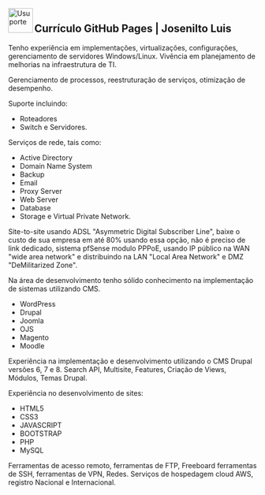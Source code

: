 <img  title="Usuporte" align="left" width="50" height="50" src="https://user-images.githubusercontent.com/16817969/63829118-f493e800-c93e-11e9-92f3-68e3ac264f49.png">

## Currículo GitHub Pages | Josenilto Luis

Tenho experiência em implementações, virtualizações, configurações, gerenciamento de servidores Windows/Linux. 
Vivência em planejamento de melhorias na infraestrutura de TI. 

Gerenciamento de processos, reestruturação de serviços, otimização de desempenho. 
  
Suporte incluindo: 
  
* Roteadores 
* Switch e Servidores. 
  
Serviços de rede, tais como: 
  
* Active Directory 
* Domain Name System 
* Backup
* Email
* Proxy Server
* Web Server
* Database
* Storage e Virtual Private Network.

Site-to-site usando ADSL "Asymmetric Digital Subscriber Line", baixe o custo de sua empresa em até 80% usando essa opção, não é preciso de link dedicado, sistema pfSense modulo PPPoE, usando IP público na WAN "wide area network" e distribuindo na LAN "Local Area Network" e DMZ "DeMilitarized Zone".

Na área de desenvolvimento tenho sólido conhecimento na implementação de sistemas utilizando CMS. 

* WordPress 
* Drupal 
* Joomla 
* OJS 
* Magento
* Moodle 

Experiência na implementação e desenvolvimento utilizando o CMS Drupal versões 6, 7 e 8.
Search API, Multisite, Features, Criação de Views, Módulos, Temas Drupal. 

Experiência no desenvolvimento de sites: 

* HTML5 
* CSS3
* JAVASCRIPT 
* BOOTSTRAP 
* PHP
* MySQL 

Ferramentas de acesso remoto, ferramentas de FTP, Freeboard ferramentas de SSH, ferramentas de VPN, Redes. Serviços de hospedagem cloud AWS, registro Nacional e Internacional.
